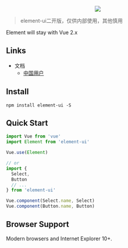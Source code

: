 <p align="center">
  <img src="https://cdn.rawgit.com/ElemeFE/element/dev/element_logo.svg">
</p>

> element-ui二开版，仅供内部使用，其他慎用

Element will stay with Vue 2.x

## Links
- 文档
  - [中国用户](https://zj-197.github.io/element-ui)
## Install
```shell
npm install element-ui -S
```

## Quick Start
``` javascript
import Vue from 'vue'
import Element from 'element-ui'

Vue.use(Element)

// or
import {
  Select,
  Button
  // ...
} from 'element-ui'

Vue.component(Select.name, Select)
Vue.component(Button.name, Button)
```

## Browser Support
Modern browsers and Internet Explorer 10+.
